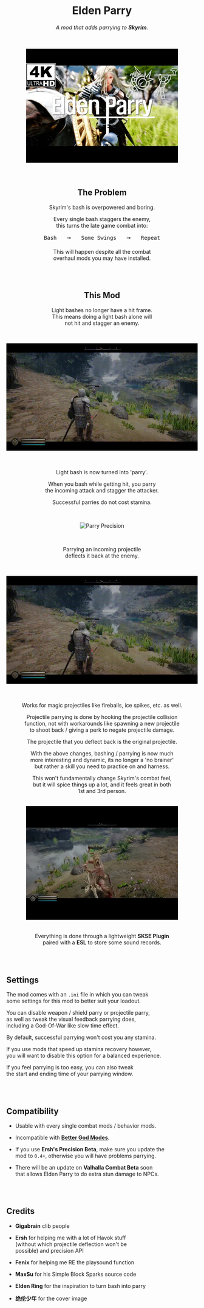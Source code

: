 
<div align = center>

# Elden Parry

*A mod that adds parrying to **Skyrim**.*


<br>
<br>

<a href = 'https://youtu.be/kLbVoy-hZpI'>
  <img
   src = 'Resources/Showcase.webp'
   width = 400
  />
</a>

<br>
<br>
<br>

## The Problem

Skyrim's bash is overpowered and boring.

Every single bash staggers the enemy, <br>
this turns the late game combat into:

<kbd>  Bash  </kbd>  🠖  <kbd>  Some Swings  </kbd>  🠖  <kbd>  Repeat  </kbd>

This will happen despite all the combat <br>
overhaul mods you may have installed.

<br>
<br>

## This Mod

Light bashes no longer have a hit frame. <br>
This means doing a light bash alone will <br>
not hit and stagger an enemy.

<br>

![No Light Bash Spamming]

<br>

Light bash is now turned into 'parry'.

When you bash while getting hit, you parry <br>
the incoming attack and stagger the attacker.

Successful parries do not cost stamina.

<br>

![Parry Precision]

<br>

Parrying an incoming projectile <br>
deflects it back at the enemy.

<br>

![Magic Projectiles]

<br>

Works for magic projectiles like fireballs, ice spikes, etc. as well.

Projectile parrying is done by hooking the projectile collision <br>
function, not with workarounds like  spawning a new projectile <br>
to shoot back / giving a perk to negate projectile damage.

The projectile that you deflect back is the original projectile.

With the above changes, bashing / parrying is now much <br>
more interesting and dynamic, its no longer a 'no brainer' <br>
but rather a skill you need to practice on and harness.

This won't fundamentally change Skyrim's combat feel, <br>
but it will spice things up a lot, and it feels great in both <br>
1st and 3rd person.

<br>

<a href = 'https://youtu.be/-Vcc2XaTdDQ'>
  <img
   src = 'Resources/Custom%20Sound.webp'
   width = 400
  />
</a>

<br>
<br>

Everything is done through a lightweight **SKSE Plugin** <br>
paired with a **ESL** to store some sound records. 

</div>

<br>
<br>

## Settings

The mod comes with an `.ini` file in which you can tweak <br>
some settings for this mod to better suit your loadout.

You can disable weapon / shield parry or projectile parry, <br>
as well as tweak the visual feedback parrying does, <br>
including a God-Of-War like slow time effect.

By default, successful parrying won't cost you any stamina.

If you use mods that speed up stamina recovery however, <br>
you will want to disable this option for a balanced experience.

If you feel parrying is too easy, you can also tweak <br>
the start and ending time of your parrying window.

<br>
<br>

## Compatibility

-   Usable with every single combat mods / behavior mods.

-   Incompatible with **[Better God Modes]**.

-   If you use **Ersh's Precision Beta**, make sure you update the <br>
    mod to `0.4+`, otherwise you will have problems parrying.

-   There will be an update on **Valhalla Combat Beta** soon <br>
    that allows Elden Parry to do extra stun damage to NPCs.


<br>
<br>

## Credits

-   **Gigabrain** clib people

-   **Ersh** for helping me with a lot of Havok stuff <br>
    (without which projectile deflection won't be <br>
    possible) and precision API

-   **Fenix** for helping me RE the playsound function

-   **MaxSu** for his Simple Block Sparks source code

-   **Elden Ring** for the inspiration to turn bash into parry

-   **绝伦少年** for the cover image

<br>


<!----------------------------------------------------------------------------->

[Better God Modes]: https://www.nexusmods.com/skyrimspecialedition/mods/69839

[No Light Bash Spamming]: Resources/No%20Light%20Bash%20Spamming.gif
[Magic Projectiles]: Resources/Magic%20Projectiles.gif
[Parry Precision]: Resources/Parry%20Precision.gif
